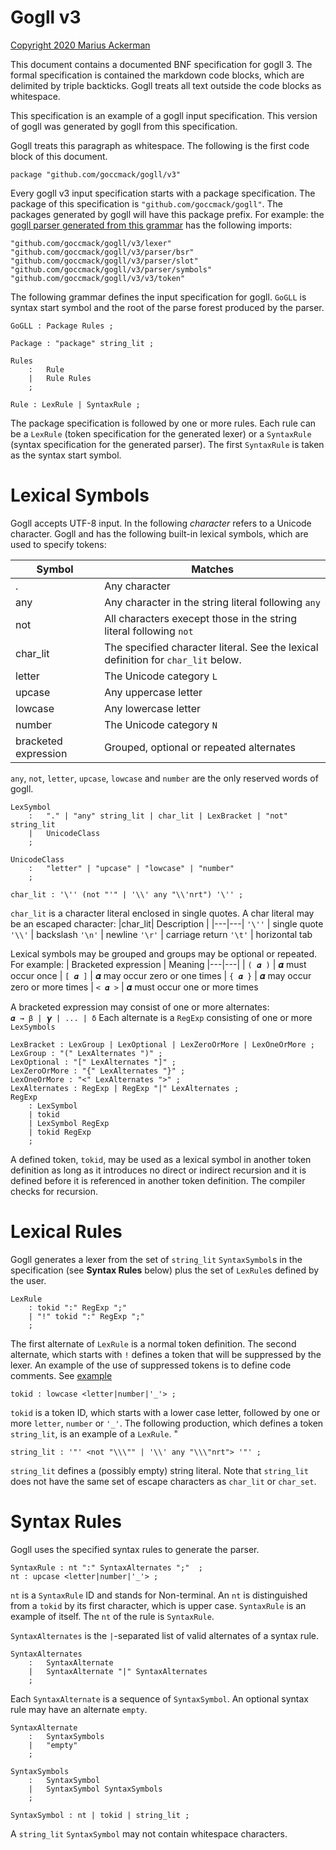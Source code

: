 # Gogll v3

[Copyright 2020 Marius Ackerman](License.txt)

This document contains a documented BNF specification for gogll 3. The formal
specification is contained the markdown code blocks, which are delimited by triple
backticks. Gogll treats all text outside the code blocks as whitespace.

This specification is an example of a gogll input specification. This version of gogll was generated by gogll from this specification.

Gogll treats this paragraph as whitespace. The following is the first code block
of this document.

```
package "github.com/goccmack/gogll/v3"
```
Every gogll v3 input specification starts with a package specification. The
package of this specification is `"github.com/goccmack/gogll"`.
The packages generated by gogll will have this package prefix.
For example: the [gogll parser generated from this grammar](parser/parser.go) has the following
imports:

	"github.com/goccmack/gogll/v3/lexer"
	"github.com/goccmack/gogll/v3/parser/bsr"
	"github.com/goccmack/gogll/v3/parser/slot"
	"github.com/goccmack/gogll/v3/parser/symbols"
	"github.com/goccmack/gogll/v3/v3/token"

The following grammar defines the input specification for gogll. `GoGLL` is syntax
start symbol and the root of the parse forest produced by the parser.
```
GoGLL : Package Rules ;

Package : "package" string_lit ;

Rules
    :   Rule            
    |   Rule Rules  
    ;

Rule : LexRule | SyntaxRule ;
```
The package specification is followed by one or more rules. Each rule can be a 
`LexRule` (token specification for the generated lexer) or a 
`SyntaxRule` (syntax specification for the generated parser).
The first `SyntaxRule` is taken as the syntax start symbol.

# Lexical Symbols
Gogll accepts UTF-8 input. In the following *character* refers to a Unicode 
character. Gogll and has the following built-in lexical symbols, 
which are used to specify tokens:

| Symbol | Matches |
|---|---|
| . | Any character 
| any | Any character in the string literal following `any`
| not | All characters execept those in the string literal following `not`
| char_lit | The specified character literal. See the lexical definition for `char_lit` below.
| letter | The Unicode category `L`
| upcase | Any uppercase letter
| lowcase | Any lowercase letter
| number | The Unicode category `N`
| bracketed expression | Grouped, optional or repeated alternates

`any`, `not`, `letter`, `upcase`, `lowcase` and `number` are the only reserved
words of gogll.
```
LexSymbol 
    :   "." | "any" string_lit | char_lit | LexBracket | "not" string_lit 
    |   UnicodeClass 
    ;

UnicodeClass 
    :   "letter" | "upcase" | "lowcase" | "number" 
    ;

char_lit : '\'' (not "'" | '\\' any "\\'nrt") '\'' ;
```
`char_lit` is a character literal enclosed in single quotes. A char literal may
be an escaped character:
|char_lit| Description |
|---|---|
`'\''` | single quote
`'\\'` | backslash 
`'\n'` | newline
`'\r'` | carriage return
`'\t'` | horizontal tab

Lexical symbols may be grouped and groups may be optional or repeated.
For example:
| Bracketed expression | Meaning
|---|---|
| `( 𝜶 )` | 𝜶 must occur once
| `[ 𝜶 ]` | 𝜶 may occur zero or one times
| `{ 𝜶 }` | 𝜶 may occur zero or more times
| `< 𝜶 >` | 𝜶 must occur one or more times

A bracketed expression may consist of one or more alternates:  
`𝜶 → β | 𝞬 | ... | δ`
Each alternate is a `RegExp` consisting of one or more `LexSymbols`

```
LexBracket : LexGroup | LexOptional | LexZeroOrMore | LexOneOrMore ;
LexGroup : "(" LexAlternates ")" ;
LexOptional : "[" LexAlternates "]" ;
LexZeroOrMore : "{" LexAlternates "}" ;
LexOneOrMore : "<" LexAlternates ">" ;
LexAlternates : RegExp | RegExp "|" LexAlternates ;
RegExp 
    : LexSymbol 
    | tokid
    | LexSymbol RegExp 
    | tokid RegExp 
    ;
```
A defined token, `tokid`, may be used as a lexical symbol in another token definition
as long as it introduces no direct or indirect recursion and it is defined before
it is referenced in another token definition. The compiler checks for recursion. 

# Lexical Rules
Gogll generates a lexer from the set of `string_lit` `SyntaxSymbol`s in the specification
(see **Syntax Rules** below) plus the set of `LexRule`s defined by the user.

```
LexRule
    : tokid ":" RegExp ";"
    | "!" tokid ":" RegExp ";"
    ;
```
The first alternate of `LexRule` is a normal token definition. The second alternate, which starts with `!` defines a token that will be suppressed by the lexer. An example of the use of suppressed tokens is to define code comments.
See [example](examples/comments/comments.md)
```
tokid : lowcase <letter|number|'_'> ; 
```
`tokid` is a token ID, which starts with a lower case letter, followed by one
or more `letter`, `number` or `'_'`.
The following production, which defines a token `string_lit`, 
is an example of a `LexRule`.
"
```
string_lit : '"' <not "\\\"" | '\\' any "\\\"nrt"> '"' ;
```
`string_lit` defines a (possibly empty) string literal. Note that `string_lit`
does not have the same set of escape characters as `char_lit` or `char_set`.

# Syntax Rules
Gogll uses the specified syntax rules to generate the parser.
```
SyntaxRule : nt ":" SyntaxAlternates ";"  ;
nt : upcase <letter|number|'_'> ;
```
`nt` is a `SyntaxRule` ID and stands for Non-terminal. An `nt` is distinguished 
from a `tokid` by its first character, which is upper case. `SyntaxRule` is 
an example of itself. The `nt` of the rule is `SyntaxRule`.

`SyntaxAlternates` is the `|`-separated list of valid alternates of a syntax rule.
```
SyntaxAlternates
    :   SyntaxAlternate                   
    |   SyntaxAlternate "|" SyntaxAlternates    
    ;
```

Each `SyntaxAlternate` is a sequence of `SyntaxSymbol`. An optional syntax rule may
have an alternate `empty`.
```
SyntaxAlternate
    :   SyntaxSymbols                     
    |   "empty"                     
    ;

SyntaxSymbols
    :   SyntaxSymbol                      
    |   SyntaxSymbol SyntaxSymbols              
    ;

SyntaxSymbol : nt | tokid | string_lit ;
```
A `string_lit` `SyntaxSymbol` may not contain whitespace characters.
